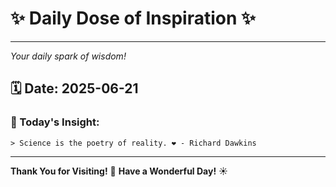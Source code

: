 # ✨ Daily Dose of Inspiration ✨

--- 

_Your daily spark of wisdom!_

## 🗓️ Date: **2025-06-21**

### 💬 Today's Insight:
```
> Science is the poetry of reality. ❤️ - Richard Dawkins
```

--- 

**Thank You for Visiting!** 🙏
**Have a Wonderful Day!** ☀️
